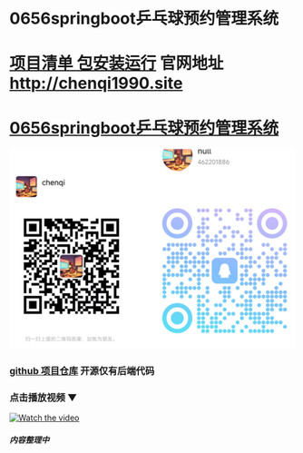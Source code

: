 # 0656springboot乒乓球预约管理系统


# [项目清单 包安装运行](http://chenqi1990.site) 官网地址 http://chenqi1990.site

# [0656springboot乒乓球预约管理系统](https://github.com/GraduationProject-springboot/0656springboot)

![picture](https://raw.githubusercontent.com/GraduationProject-springboot/.github/main/img/wx.png)

### [github 项目仓库](https://github.com/GraduationProject-springboot/allSpringbootProjects) 开源仅有后端代码

### 点击播放视频 ▼
[![Watch the video](https://i.sstatic.net/Vp2cE.png)](https://www.bilibili.com/video/BV1ULbQeREgz?p=1)

#####   内容整理中  











